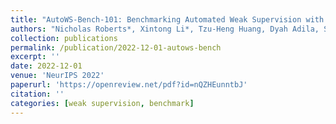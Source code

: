 ```yaml
---
title: "AutoWS-Bench-101: Benchmarking Automated Weak Supervision with 100 Labels"
authors: "Nicholas Roberts*, Xintong Li*, Tzu-Heng Huang, Dyah Adila, Spencer Schoenberg, Cheng-Yu Liu, Lauren Pick, Haotian Ma, Aws Albarghouthi, Frederic Sala"
collection: publications
permalink: /publication/2022-12-01-autows-bench
excerpt: ''
date: 2022-12-01
venue: 'NeurIPS 2022'
paperurl: 'https://openreview.net/pdf?id=nQZHEunntbJ'
citation: ''
categories: [weak supervision, benchmark]
---
```

